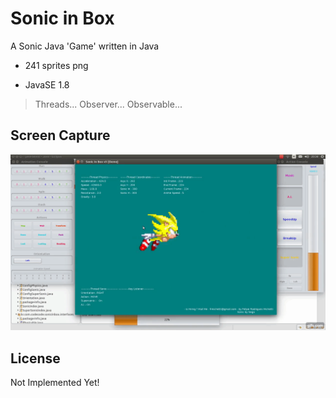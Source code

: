 # Sonic in Box

A Sonic Java 'Game' written in Java

- 241 sprites png

- JavaSE 1.8

> Threads...
> Observer...
> Observable...

Screen Capture
----
[![See on Youtube](https://github.com/frmichetti/sonic-in-box/blob/master/sonic.gif)](https://www.youtube.com/playlist?list=PLDzyDVZ4JbDjkNNXy164lkYRphAnbyA7K)

License
----

Not Implemented Yet!